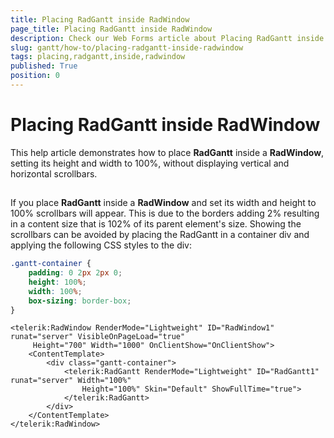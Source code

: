 ```yaml
---
title: Placing RadGantt inside RadWindow
page_title: Placing RadGantt inside RadWindow
description: Check our Web Forms article about Placing RadGantt inside RadWindow.
slug: gantt/how-to/placing-radgantt-inside-radwindow
tags: placing,radgantt,inside,radwindow
published: True
position: 0
---
```


# Placing RadGantt inside RadWindow

This help article demonstrates how to place **RadGantt** inside a **RadWindow**, setting its height and width to 100%, without displaying vertical and horizontal scrollbars. 
## 

If you place **RadGantt** inside a **RadWindow** and set its width and height to 100% scrollbars will appear. This is due to the borders adding 2% resulting in a content size that is 102% of its parent element's size. Showing the scrollbars can be avoided by placing the RadGantt in a container div and applying the following CSS styles to the div:


````CSS
.gantt-container {
    padding: 0 2px 2px 0;
    height: 100%;
    width: 100%;
    box-sizing: border-box;
}
````
````ASPNET
<telerik:RadWindow RenderMode="Lightweight" ID="RadWindow1" runat="server" VisibleOnPageLoad="true"
     Height="700" Width="1000" OnClientShow="OnClientShow">
    <ContentTemplate>
        <div class="gantt-container">
            <telerik:RadGantt RenderMode="Lightweight" ID="RadGantt1" runat="server" Width="100%" 
                Height="100%" Skin="Default" ShowFullTime="true">
            </telerik:RadGantt>
        </div>
    </ContentTemplate>
</telerik:RadWindow>
````  

